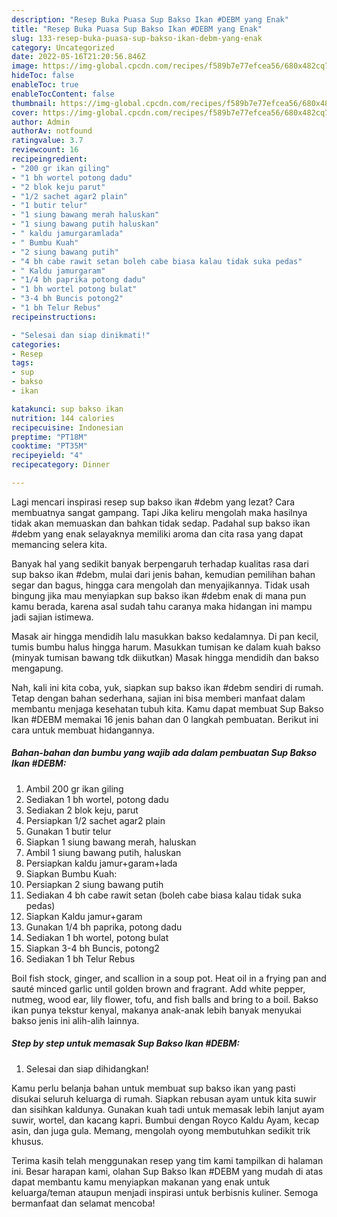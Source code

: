 ```yaml
---
description: "Resep Buka Puasa Sup Bakso Ikan #DEBM yang Enak"
title: "Resep Buka Puasa Sup Bakso Ikan #DEBM yang Enak"
slug: 133-resep-buka-puasa-sup-bakso-ikan-debm-yang-enak
category: Uncategorized
date: 2022-05-16T21:20:56.846Z
image: https://img-global.cpcdn.com/recipes/f589b7e77efcea56/680x482cq70/sup-bakso-ikan-debm-foto-resep-utama.jpg
hideToc: false
enableToc: true
enableTocContent: false
thumbnail: https://img-global.cpcdn.com/recipes/f589b7e77efcea56/680x482cq70/sup-bakso-ikan-debm-foto-resep-utama.jpg
cover: https://img-global.cpcdn.com/recipes/f589b7e77efcea56/680x482cq70/sup-bakso-ikan-debm-foto-resep-utama.jpg
author: Admin
authorAv: notfound
ratingvalue: 3.7
reviewcount: 16
recipeingredient:
- "200 gr ikan giling"
- "1 bh wortel potong dadu"
- "2 blok keju parut"
- "1/2 sachet agar2 plain"
- "1 butir telur"
- "1 siung bawang merah haluskan"
- "1 siung bawang putih haluskan"
- " kaldu jamurgaramlada"
- " Bumbu Kuah"
- "2 siung bawang putih"
- "4 bh cabe rawit setan boleh cabe biasa kalau tidak suka pedas"
- " Kaldu jamurgaram"
- "1/4 bh paprika potong dadu"
- "1 bh wortel potong bulat"
- "3-4 bh Buncis potong2"
- "1 bh Telur Rebus"
recipeinstructions:

- "Selesai dan siap dinikmati!"
categories:
- Resep
tags:
- sup
- bakso
- ikan

katakunci: sup bakso ikan 
nutrition: 144 calories
recipecuisine: Indonesian
preptime: "PT18M"
cooktime: "PT35M"
recipeyield: "4"
recipecategory: Dinner

---
```



Lagi mencari inspirasi resep sup bakso ikan #debm yang lezat? Cara membuatnya sangat gampang. Tapi Jika keliru mengolah maka hasilnya tidak akan memuaskan dan bahkan tidak sedap. Padahal sup bakso ikan #debm yang enak selayaknya memiliki aroma dan cita rasa yang dapat memancing selera kita.


Banyak hal yang sedikit banyak berpengaruh terhadap kualitas rasa dari sup bakso ikan #debm, mulai dari jenis bahan, kemudian pemilihan bahan segar dan bagus, hingga cara mengolah dan menyajikannya. Tidak usah bingung jika mau menyiapkan sup bakso ikan #debm enak di mana pun kamu berada, karena asal sudah tahu caranya maka hidangan ini mampu jadi sajian istimewa.

Masak air hingga mendidih lalu masukkan bakso kedalamnya. Di pan kecil, tumis bumbu halus hingga harum. Masukkan tumisan ke dalam kuah bakso (minyak tumisan bawang tdk diikutkan) Masak hingga mendidih dan bakso mengapung.


Nah, kali ini kita coba, yuk, siapkan sup bakso ikan #debm sendiri di rumah. Tetap dengan bahan sederhana, sajian ini bisa memberi manfaat dalam membantu menjaga kesehatan tubuh kita. Kamu dapat membuat Sup Bakso Ikan #DEBM memakai 16 jenis bahan dan 0 langkah pembuatan. Berikut ini cara untuk membuat hidangannya.

<!--inarticleads1-->

##### Bahan-bahan dan bumbu yang wajib ada dalam pembuatan Sup Bakso Ikan #DEBM:

1. Ambil 200 gr ikan giling
1. Sediakan 1 bh wortel, potong dadu
1. Sediakan 2 blok keju, parut
1. Persiapkan 1/2 sachet agar2 plain
1. Gunakan 1 butir telur
1. Siapkan 1 siung bawang merah, haluskan
1. Ambil 1 siung bawang putih, haluskan
1. Persiapkan  kaldu jamur+garam+lada
1. Siapkan  Bumbu Kuah:
1. Persiapkan 2 siung bawang putih
1. Sediakan 4 bh cabe rawit setan (boleh cabe biasa kalau tidak suka pedas)
1. Siapkan  Kaldu jamur+garam
1. Gunakan 1/4 bh paprika, potong dadu
1. Sediakan 1 bh wortel, potong bulat
1. Siapkan 3-4 bh Buncis, potong2
1. Sediakan 1 bh Telur Rebus


Boil fish stock, ginger, and scallion in a soup pot. Heat oil in a frying pan and sauté minced garlic until golden brown and fragrant. Add white pepper, nutmeg, wood ear, lily flower, tofu, and fish balls and bring to a boil. Bakso ikan punya tekstur kenyal, makanya anak-anak lebih banyak menyukai bakso jenis ini alih-alih lainnya. 

<!--inarticleads2-->

##### Step by step untuk memasak Sup Bakso Ikan #DEBM:


1. Selesai dan siap dihidangkan!

Kamu perlu belanja bahan untuk membuat sup bakso ikan yang pasti disukai seluruh keluarga di rumah. Siapkan rebusan ayam untuk kita suwir dan sisihkan kaldunya. Gunakan kuah tadi untuk memasak lebih lanjut ayam suwir, wortel, dan kacang kapri. Bumbui dengan Royco Kaldu Ayam, kecap asin, dan juga gula. Memang, mengolah oyong membutuhkan sedikit trik khusus. 

Terima kasih telah menggunakan resep yang tim kami tampilkan di halaman ini. Besar harapan kami, olahan Sup Bakso Ikan #DEBM yang mudah di atas dapat membantu kamu menyiapkan makanan yang enak untuk keluarga/teman ataupun menjadi inspirasi untuk berbisnis kuliner. Semoga bermanfaat dan selamat mencoba!
